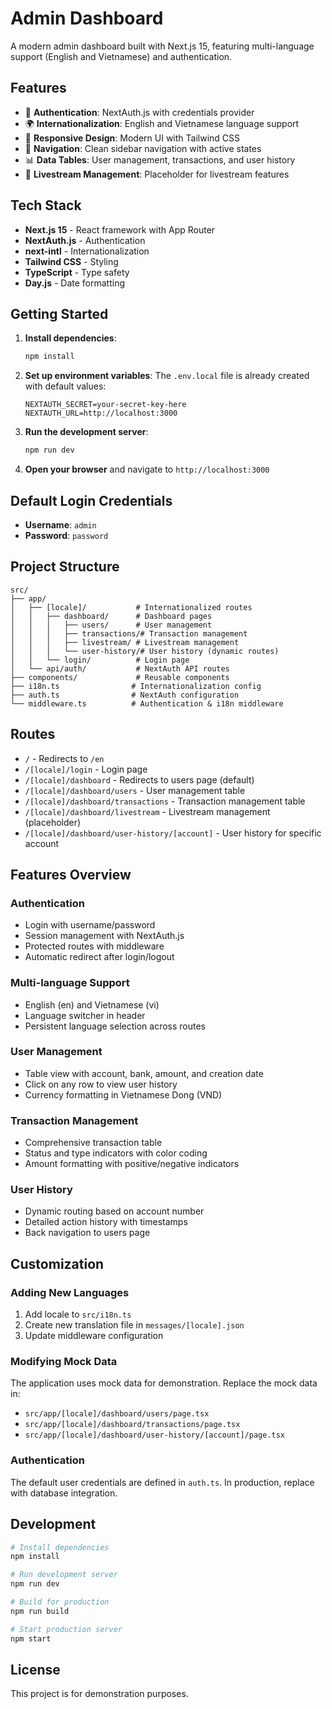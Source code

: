 # Admin Dashboard

A modern admin dashboard built with Next.js 15, featuring multi-language support (English and Vietnamese) and authentication.

## Features

- 🔐 **Authentication**: NextAuth.js with credentials provider
- 🌍 **Internationalization**: English and Vietnamese language support
- 📱 **Responsive Design**: Modern UI with Tailwind CSS
- 🔄 **Navigation**: Clean sidebar navigation with active states
- 📊 **Data Tables**: User management, transactions, and user history
- 🎥 **Livestream Management**: Placeholder for livestream features

## Tech Stack

- **Next.js 15** - React framework with App Router
- **NextAuth.js** - Authentication
- **next-intl** - Internationalization
- **Tailwind CSS** - Styling
- **TypeScript** - Type safety
- **Day.js** - Date formatting

## Getting Started

1. **Install dependencies**:
   ```bash
   npm install
   ```

2. **Set up environment variables**:
   The `.env.local` file is already created with default values:
   ```
   NEXTAUTH_SECRET=your-secret-key-here
   NEXTAUTH_URL=http://localhost:3000
   ```

3. **Run the development server**:
   ```bash
   npm run dev
   ```

4. **Open your browser** and navigate to `http://localhost:3000`

## Default Login Credentials

- **Username**: `admin`
- **Password**: `password`

## Project Structure

```
src/
├── app/
│   ├── [locale]/           # Internationalized routes
│   │   ├── dashboard/      # Dashboard pages
│   │   │   ├── users/      # User management
│   │   │   ├── transactions/# Transaction management
│   │   │   ├── livestream/ # Livestream management
│   │   │   └── user-history/# User history (dynamic routes)
│   │   └── login/          # Login page
│   └── api/auth/           # NextAuth API routes
├── components/             # Reusable components
├── i18n.ts                # Internationalization config
├── auth.ts                # NextAuth configuration
└── middleware.ts          # Authentication & i18n middleware
```

## Routes

- `/` - Redirects to `/en`
- `/[locale]/login` - Login page
- `/[locale]/dashboard` - Redirects to users page (default)
- `/[locale]/dashboard/users` - User management table
- `/[locale]/dashboard/transactions` - Transaction management table
- `/[locale]/dashboard/livestream` - Livestream management (placeholder)
- `/[locale]/dashboard/user-history/[account]` - User history for specific account

## Features Overview

### Authentication
- Login with username/password
- Session management with NextAuth.js
- Protected routes with middleware
- Automatic redirect after login/logout

### Multi-language Support
- English (en) and Vietnamese (vi)
- Language switcher in header
- Persistent language selection across routes

### User Management
- Table view with account, bank, amount, and creation date
- Click on any row to view user history
- Currency formatting in Vietnamese Dong (VND)

### Transaction Management
- Comprehensive transaction table
- Status and type indicators with color coding
- Amount formatting with positive/negative indicators

### User History
- Dynamic routing based on account number
- Detailed action history with timestamps
- Back navigation to users page

## Customization

### Adding New Languages
1. Add locale to `src/i18n.ts`
2. Create new translation file in `messages/[locale].json`
3. Update middleware configuration

### Modifying Mock Data
The application uses mock data for demonstration. Replace the mock data in:
- `src/app/[locale]/dashboard/users/page.tsx`
- `src/app/[locale]/dashboard/transactions/page.tsx`
- `src/app/[locale]/dashboard/user-history/[account]/page.tsx`

### Authentication
The default user credentials are defined in `auth.ts`. In production, replace with database integration.

## Development

```bash
# Install dependencies
npm install

# Run development server
npm run dev

# Build for production
npm run build

# Start production server
npm start
```

## License

This project is for demonstration purposes.
